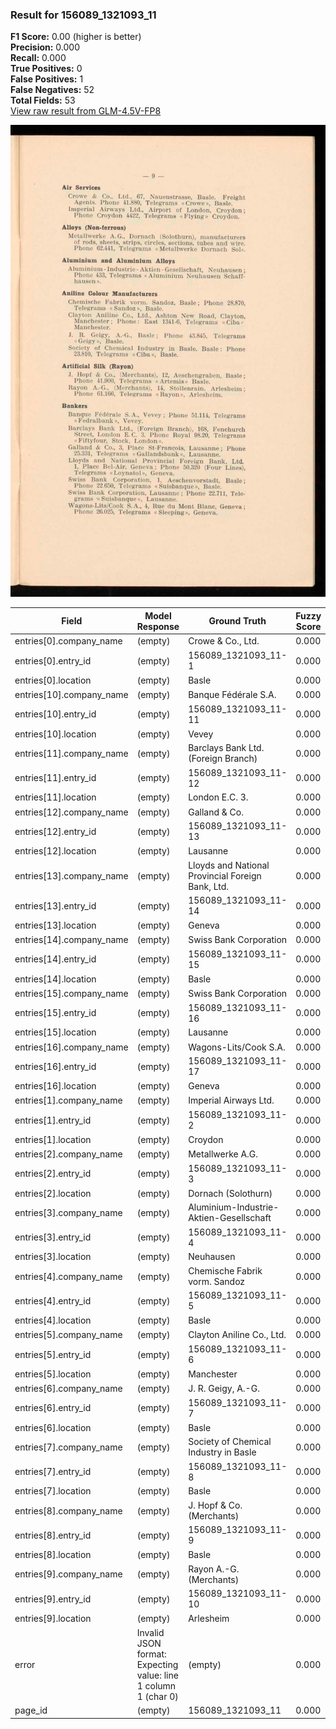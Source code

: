 ### Result for 156089_1321093_11
**F1 Score:** 0.00 (higher is better)<br>**Precision:** 0.000<br>**Recall:** 0.000<br>**True Positives:** 0<br>**False Positives:** 1<br>**False Negatives:** 52<br>**Total Fields:** 53<br>[View raw result from GLM-4.5V-FP8](https://github.com/RISE-UNIBAS/humanities_data_benchmark/blob/main/results/2025-10-28/T0391/request_T0391_156089_1321093_11.json)

<img src="https://github.com/RISE-UNIBAS/humanities_data_benchmark/blob/main/benchmarks/company_lists/images/156089_1321093_11.jpg?raw=true" alt="156089_1321093_11" width="600px">

| Field | Model Response | Ground Truth | Fuzzy Score | Match |
|-------|----------------|--------------|-------------|-------|
| entries[0].company_name | (empty) | Crowe & Co., Ltd. | 0.000 | ❌ |
| entries[0].entry_id | (empty) | 156089_1321093_11-1 | 0.000 | ❌ |
| entries[0].location | (empty) | Basle | 0.000 | ❌ |
| entries[10].company_name | (empty) | Banque Fédérale S.A. | 0.000 | ❌ |
| entries[10].entry_id | (empty) | 156089_1321093_11-11 | 0.000 | ❌ |
| entries[10].location | (empty) | Vevey | 0.000 | ❌ |
| entries[11].company_name | (empty) | Barclays Bank Ltd. (Foreign Branch) | 0.000 | ❌ |
| entries[11].entry_id | (empty) | 156089_1321093_11-12 | 0.000 | ❌ |
| entries[11].location | (empty) | London E.C. 3. | 0.000 | ❌ |
| entries[12].company_name | (empty) | Galland & Co. | 0.000 | ❌ |
| entries[12].entry_id | (empty) | 156089_1321093_11-13 | 0.000 | ❌ |
| entries[12].location | (empty) | Lausanne | 0.000 | ❌ |
| entries[13].company_name | (empty) | Lloyds and National Provincial Foreign Bank, Ltd. | 0.000 | ❌ |
| entries[13].entry_id | (empty) | 156089_1321093_11-14 | 0.000 | ❌ |
| entries[13].location | (empty) | Geneva | 0.000 | ❌ |
| entries[14].company_name | (empty) | Swiss Bank Corporation | 0.000 | ❌ |
| entries[14].entry_id | (empty) | 156089_1321093_11-15 | 0.000 | ❌ |
| entries[14].location | (empty) | Basle | 0.000 | ❌ |
| entries[15].company_name | (empty) | Swiss Bank Corporation | 0.000 | ❌ |
| entries[15].entry_id | (empty) | 156089_1321093_11-16 | 0.000 | ❌ |
| entries[15].location | (empty) | Lausanne | 0.000 | ❌ |
| entries[16].company_name | (empty) | Wagons-Lits/Cook S.A. | 0.000 | ❌ |
| entries[16].entry_id | (empty) | 156089_1321093_11-17 | 0.000 | ❌ |
| entries[16].location | (empty) | Geneva | 0.000 | ❌ |
| entries[1].company_name | (empty) | Imperial Airways Ltd. | 0.000 | ❌ |
| entries[1].entry_id | (empty) | 156089_1321093_11-2 | 0.000 | ❌ |
| entries[1].location | (empty) | Croydon | 0.000 | ❌ |
| entries[2].company_name | (empty) | Metallwerke A.G. | 0.000 | ❌ |
| entries[2].entry_id | (empty) | 156089_1321093_11-3 | 0.000 | ❌ |
| entries[2].location | (empty) | Dornach (Solothurn) | 0.000 | ❌ |
| entries[3].company_name | (empty) | Aluminium-Industrie-Aktien-Gesellschaft | 0.000 | ❌ |
| entries[3].entry_id | (empty) | 156089_1321093_11-4 | 0.000 | ❌ |
| entries[3].location | (empty) | Neuhausen | 0.000 | ❌ |
| entries[4].company_name | (empty) | Chemische Fabrik vorm. Sandoz | 0.000 | ❌ |
| entries[4].entry_id | (empty) | 156089_1321093_11-5 | 0.000 | ❌ |
| entries[4].location | (empty) | Basle | 0.000 | ❌ |
| entries[5].company_name | (empty) | Clayton Aniline Co., Ltd. | 0.000 | ❌ |
| entries[5].entry_id | (empty) | 156089_1321093_11-6 | 0.000 | ❌ |
| entries[5].location | (empty) | Manchester | 0.000 | ❌ |
| entries[6].company_name | (empty) | J. R. Geigy, A.-G. | 0.000 | ❌ |
| entries[6].entry_id | (empty) | 156089_1321093_11-7 | 0.000 | ❌ |
| entries[6].location | (empty) | Basle | 0.000 | ❌ |
| entries[7].company_name | (empty) | Society of Chemical Industry in Basle | 0.000 | ❌ |
| entries[7].entry_id | (empty) | 156089_1321093_11-8 | 0.000 | ❌ |
| entries[7].location | (empty) | Basle | 0.000 | ❌ |
| entries[8].company_name | (empty) | J. Hopf & Co. (Merchants) | 0.000 | ❌ |
| entries[8].entry_id | (empty) | 156089_1321093_11-9 | 0.000 | ❌ |
| entries[8].location | (empty) | Basle | 0.000 | ❌ |
| entries[9].company_name | (empty) | Rayon A.-G. (Merchants) | 0.000 | ❌ |
| entries[9].entry_id | (empty) | 156089_1321093_11-10 | 0.000 | ❌ |
| entries[9].location | (empty) | Arlesheim | 0.000 | ❌ |
| error | Invalid JSON format: Expecting value: line 1 column 1 (char 0) | (empty) | 0.000 | ❌ |
| page_id | (empty) | 156089_1321093_11 | 0.000 | ❌ |
